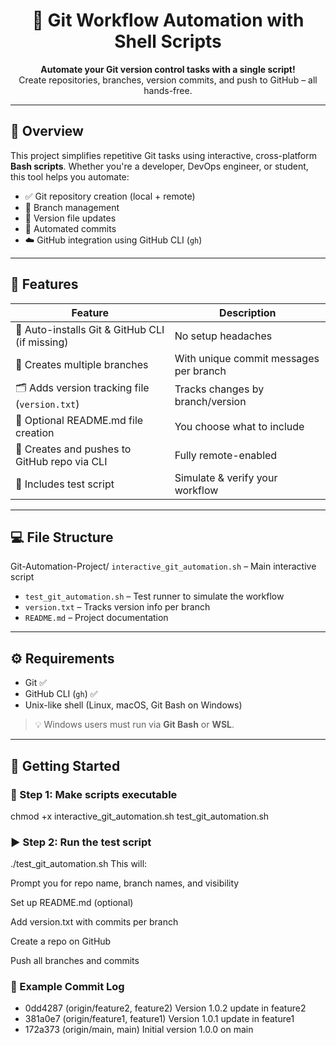 <h1 align="center">🚀 Git Workflow Automation with Shell Scripts</h1>

<p align="center">
  <b>Automate your Git version control tasks with a single script!</b><br>
  Create repositories, branches, version commits, and push to GitHub – all hands-free.
</p>

---

## 📌 Overview

This project simplifies repetitive Git tasks using interactive, cross-platform **Bash scripts**. Whether you're a developer, DevOps engineer, or student, this tool helps you automate:

- ✅ Git repository creation (local + remote)
- 🌳 Branch management
- 📝 Version file updates
- 🔄 Automated commits
- ☁️ GitHub integration using GitHub CLI (`gh`)

---

## 🧰 Features

| Feature | Description |
|--------|-------------|
| 🔧 Auto-installs Git & GitHub CLI (if missing) | No setup headaches |
| 🌱 Creates multiple branches | With unique commit messages per branch |
| 🗂️ Adds version tracking file (`version.txt`) | Tracks changes by branch/version |
| 📄 Optional README.md file creation | You choose what to include |
| 🐙 Creates and pushes to GitHub repo via CLI | Fully remote-enabled |
| 🧪 Includes test script | Simulate & verify your workflow |

---


## 💻 File Structure

Git-Automation-Project/
`interactive_git_automation.sh` – Main interactive script
- `test_git_automation.sh` – Test runner to simulate the workflow
- `version.txt` – Tracks version info per branch
- `README.md` – Project documentation

---


## ⚙️ Requirements

- Git ✅  
- GitHub CLI (`gh`) ✅  
- Unix-like shell (Linux, macOS, Git Bash on Windows)

> 💡 Windows users must run via **Git Bash** or **WSL**.

---

## 🚀 Getting Started

### 🔧 Step 1: Make scripts executable


chmod +x interactive_git_automation.sh test_git_automation.sh

### ▶️ Step 2: Run the test script

./test_git_automation.sh
This will:

Prompt you for repo name, branch names, and visibility

Set up README.md (optional)

Add version.txt with commits per branch

Create a repo on GitHub

Push all branches and commits

### 📜 Example Commit Log

* 0dd4287 (origin/feature2, feature2) Version 1.0.2 update in feature2
* 381a0e7 (origin/feature1, feature1) Version 1.0.1 update in feature1
* 172a373 (origin/main, main) Initial version 1.0.0 on main